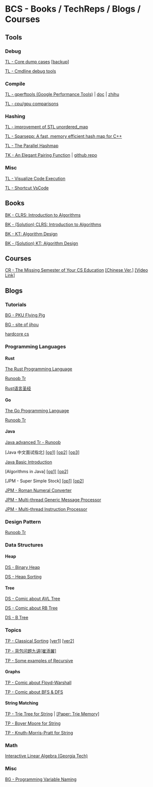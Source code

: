 # BCS - Books / TechReps / Blogs / Courses

## Tools

### Debug

[TL - Core dump cases](https://github.com/EdwardTex/references_for_my_phd/blob/main/bcs/tl_coredump.md) [[backup](https://www.cnblogs.com/zhenjing/archive/2011/01/26/memory_overwrite.html)]

[TL - Cmdline debug tools](https://zhuanlan.zhihu.com/p/32843449)

### Compile

[TL - gperftools (Google Performance Tools)](https://github.com/gperftools/gperftools) | [doc](https://gperftools.github.io/gperftools/cpuprofile.html) | [zhihu](https://zhuanlan.zhihu.com/p/129380947)

[TL - cpu/gpu comparisons](https://www.cpu-monkey.com/en/)

### Hashing

[TL - improvement of STL unordered_map](https://zhuanlan.zhihu.com/p/614105687)

[TL - Sparsepp: A fast, memory efficient hash map for C++](https://github.com/greg7mdp/sparsepp)

[TL - The Parallel Hashmap](https://github.com/greg7mdp/parallel-hashmap)

[TK - An Elegant Pairing Function](http://szudzik.com/ElegantPairing.pdf) | [github repo](https://github.com/ccapo/elegant-pair)

### Misc

[TL - Visualize Code Execution](https://pythontutor.com/)

[TL - Shortcut VsCode](https://code.visualstudio.com/docs/getstarted/keybindings#_keyboard-shortcuts-reference)



## Books

[BK - CLRS: Introduction to Algorithms](https://github.com/EdwardTex/References-for-Graph-Problem/blob/main/bcs/bcs_bktr/bcs_bk_IntroAlgo.pdf)

[BK - (Solution) CLRS: Introduction to Algorithms](https://sites.math.rutgers.edu/~ajl213/CLRS/CLRS.html)

[BK - KT: Algorithm Design](https://github.com/EdwardTex/References-for-Graph-Problem/blob/main/bcs/bcs_bktr/bcs_bk_algoDesign.pdf)

[BK - (Solution) KT: Algorithm Design](https://github.com/EdwardTex/References-for-Graph-Problem/blob/main/bcs/bcs_bktr/bcs_bk_algoDesignSol.pdf)


## Courses

[CR - The Missing Semester of Your CS Education]() [[Chinese Ver.]](https://missing-semester-cn.github.io/) [[Video Link]](https://www.youtube.com/playlist?list=PLyzOVJj3bHQuloKGG59rS43e29ro7I57J)



## Blogs

### Tutorials

[BG - PKU Flying Pig](https://github.com/PKUFlyingPig/pku-cs-self-learning)

[BG - site of jjhou](http://boolan.com/jjhou/)

[hardcore cs](https://github.com/spring2go/cs_study_plan)

### Programming Languages

#### Rust

[The Rust Programming Language](https://doc.rust-lang.org/book/title-page.html)

[Runoob Tr](https://www.runoob.com/rust/rust-tutorial.html)

[Rust语言圣经](https://github.com/sunface/rust-course)

#### Go

[The Go Programming Language](https://beyondkmp.com/books/golang/The.Go.Programming.Language.pdf)

[Runoob Tr](https://www.runoob.com/go/go-tutorial.html)

#### Java

[Java advanced Tr - Runoob](https://www.runoob.com/java/java-data-structures.html)

[Java 中文面试指北] [[op1]](https://github.com/Snailclimb/JavaGuide) [[op2]](https://hadyang.github.io/interview/) [[op3]](https://github.com/gzc426/Java-Interview)

[Java Basic Introduction](https://github.com/JackChan1999/Java_Basic_Introduction)

[Algorithms in Java] [[op1]](https://github.com/bianxinhuan/Play-with-Algorithms/tree/master) [[op2]](https://github.com/h2pl/leetcode)

[JPM - Super Simple Stock] [[op1]](https://github.com/omikron15/JP-Morgan-Java) [[op2]](https://github.com/codecrocodile/super-simple-stocks)

[JPM - Roman Numeral Converter](https://github.com/codecrocodile/roman-numeral-converter)

[JPM - Multi-thread Generic Message Processor](https://github.com/codecrocodile/multi-threaded-generic-processor)

[JPM - Multi-thread Instruction Processor](https://github.com/codecrocodile/multi-threaded-instruction-processor)



### Design Pattern

[Runoob Tr](https://www.runoob.com/design-pattern/design-pattern-tutorial.html)



### Data Structures

#### Heap

[DS - Binary Heap](https://mp.weixin.qq.com/s/TKRtF2dAtH7VuNs-FC4awA)

[DS - Heap Sorting](https://mp.weixin.qq.com/s/B0ImTjuQJiR7ahRzBpslcg)

#### Tree

[DS - Comic about AVL Tree](https://mp.weixin.qq.com/s/dYP5-fM22BgM3viWg4V44A)

[DS - Comic about RB Tree](https://mp.weixin.qq.com/s/p_fEMMNjlnPbbwY9dDQMAQ)

[DS - B Tree](https://mp.weixin.qq.com/s?__biz=Mzg2NzA4MTkxNQ==&mid=2247486101&idx=1&sn=980f6dfb7643a9ff4f5a661d4a496046&chksm=ce404141f937c85750232523583435e97f3965a3761fa327e5d79e2b720dfced1a1dfc731d3b&token=1321503479&lang=zh_CN#rd)

### Topics

[TP - Classical Sorting]() [[ver1]](https://mp.weixin.qq.com/s/IAZnN00i65Ad3BicZy5kzQ) [[ver2]](https://www.cxyxiaowu.com/725.html)

[TP - 背包问题九讲[崔添翼]](https://github.com/tianyicui/pack/blob/master/V2.pdf)

[TP - Some examples of Recursive](https://mp.weixin.qq.com/s/mJ_jZZoak7uhItNgnfmZvQ)

#### Graphs

[TP - Comic about Floyd-Warshall](https://mp.weixin.qq.com/s/qnPSzv_xWSZN0VpdUgwvMg)

[TP - Comic about BFS & DFS](https://mp.weixin.qq.com/s/WA5hQXkcACIarcdVnRnuiw)

#### String Matching

[TP - Trie Tree for String](https://mp.weixin.qq.com/s/ZYtU4v9y2KMLT0d2X_MIZQ) | [[Paper: Trie Memory]](https://dl.acm.org/doi/pdf/10.1145/367390.367400)

[TP - Boyer Moore for String](https://mp.weixin.qq.com/s/ZYtU4v9y2KMLT0d2X_MIZQ)

[TP - Knuth-Morris-Pratt for String](https://mp.weixin.qq.com/s?__biz=Mzg2NzA4MTkxNQ==&mid=2247485226&idx=1&sn=11318aed06e7b24120256cb3d6c4456d&scene=21#wechat_redirect)

### Math

[Interactive Linear Algebra (Georgia Tech)](https://textbooks.math.gatech.edu/ila/index.html)


### Misc

[BG - Programming Variable Naming](http://hzwer.com/9160.html)

